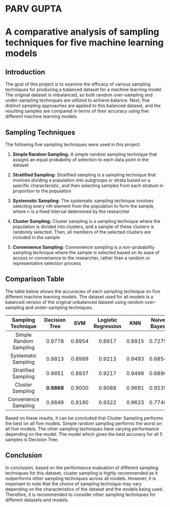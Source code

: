 # PARV GUPTA
# A comparative analysis of sampling techniques for five machine learning models

## Introduction

The goal of this project is to examine the efficacy of various sampling techniques for producing a balanced dataset for a machine learning model. The original dataset is imbalanced, so both random over-sampling and under-sampling techniques are utilized to achieve balance. Next, five distinct sampling approaches are applied to this balanced dataset, and the resulting samples are compared in terms of their accuracy using five different machine learning models.

## Sampling Techniques

The following five sampling techniques were used in this project:

1. **Simple Random Sampling:** A simple random sampling technique that assigns an equal probability of selection to each data point in the dataset.

2. **Stratified Sampling:** Stratified sampling is a sampling technique that involves dividing a population into subgroups or strata based on a specific characteristic, and then selecting samples from each stratum in proportion to the population

3. **Systematic Sampling:** The systematic sampling technique involves selecting every nth element from the population to form the sample, where n is a fixed interval determined by the researcher

4. **Cluster Sampling:** Cluster sampling is a sampling technique where the population is divided into clusters, and a sample of these clusters is randomly selected. Then, all members of the selected clusters are included in the sample
5. **Convenience Sampling:** Convenience sampling is a non-probability sampling technique where the sample is selected based on its ease of access or convenience to the researcher, rather than a random or representative selection process

## Comparison Table

The table below shows the accuracies of each sampling technique on five different machine learning models. The dataset used for all models is a balanced version of the original unbalanced dataset using random over-sampling and under-sampling techniques.

| Sampling Technique | Decision Tree | SVM | Logistic Regression | KNN | Naive Bayes |
|:---------------:|:---------------:|:---------------:|:---------------:|:---------------:|:---------------:|
| Simple Random Sampling | 0.9778 | 0.8954 | 0.8917 | 0.8915 | 0.7275 |
| Systematic Sampling | 0.9813 | 0.8989 | 0.9213 | 0.9493 | 0.6854 |
| Stratified Sampling | 0.9851 | 0.8937 | 0.9217 | 0.9498 | 0.6890 |
| Cluster Sampling | **0.9868** | 0.9000 | 0.9088 | 0.9691 | 0.9235 |
| Convenience Sampling | 0.9849 | 0.9190 | 0.9322 | 0.9623 | 0.7740 |

Based on these results, it can be concluded that Cluster Sampling performs the best on all five models. Simple random sampling performs the worst on all five models. The other sampling techniques have varying performance depending on the model. The model which gives the best accuracy for all 5 samples is Decision Tree.

## Conclusion

In conclusion, based on the performance evaluation of different sampling techniques for this dataset, cluster sampling is highly recommended as it outperforms other sampling techniques across all models. However, it is important to note that the choice of sampling technique may vary depending on the characteristics of the dataset and the models being used. Therefore, it is recommended to consider other sampling techniques for different datasets and models.
 
